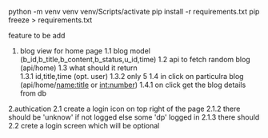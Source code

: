 python -m venv venv
venv/Scripts/activate
pip install -r requirements.txt
pip freeze > requirements.txt

feature to be add

1.  blog view for home page
    1.1 blog model (b_id,b_title,b_content,b_status,u_id,time)
    1.2 api to fetch random blog (api/home)
    1.3 what should it return  
     1.3.1 id,title,time (opt. user)
    1.3.2 only 5
    1.4 in click on particulra blog (api/home/<name:title> or <int:number>)
    1.4.1 on click get the blog details from db

2.authication
2.1 create a login icon on top right of the page
2.1.2 there should be 'unknow' if not logged else some 'dp' logged in
2.1.3 there should
2.2 crete a login screen which will be optional
